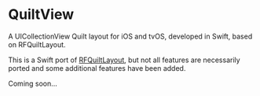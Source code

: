 # QuiltView
A UICollectionView Quilt layout for iOS and tvOS, developed in Swift, based on RFQuiltLayout.

This is a Swift port of [RFQuiltLayout](https://github.com/bryceredd/RFQuiltLayout), but not all features are necessarily ported and some additional features have been added.

Coming soon...
